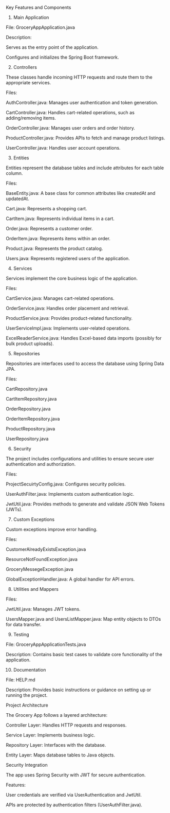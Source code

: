 Key Features and Components

1. Main Application

File: GroceryAppApplication.java

Description:

Serves as the entry point of the application.

Configures and initializes the Spring Boot framework.

2. Controllers

These classes handle incoming HTTP requests and route them to the appropriate services.

Files:

AuthController.java: Manages user authentication and token generation.

CartController.java: Handles cart-related operations, such as adding/removing items.

OrderController.java: Manages user orders and order history.

ProductController.java: Provides APIs to fetch and manage product listings.

UserController.java: Handles user account operations.

3. Entities

Entities represent the database tables and include attributes for each table column.

Files:

BaseEntity.java: A base class for common attributes like createdAt and updatedAt.

Cart.java: Represents a shopping cart.

CartItem.java: Represents individual items in a cart.

Order.java: Represents a customer order.

OrderItem.java: Represents items within an order.

Product.java: Represents the product catalog.

Users.java: Represents registered users of the application.

4. Services

Services implement the core business logic of the application.

Files:

CartService.java: Manages cart-related operations.

OrderService.java: Handles order placement and retrieval.

ProductService.java: Provides product-related functionality.

UserServiceImpl.java: Implements user-related operations.

ExcelReaderService.java: Handles Excel-based data imports (possibly for bulk product uploads).

5. Repositories

Repositories are interfaces used to access the database using Spring Data JPA.

Files:

CartRepository.java

CartItemRepository.java

OrderRepository.java

OrderItemRepository.java

ProductRepository.java

UserRepository.java

6. Security

The project includes configurations and utilities to ensure secure user authentication and authorization.

Files:

ProjectSecuirtyConfig.java: Configures security policies.

UserAuthFilter.java: Implements custom authentication logic.

JwtUtil.java: Provides methods to generate and validate JSON Web Tokens (JWTs).

7. Custom Exceptions

Custom exceptions improve error handling.

Files:

CustomerAlreadyExistsException.java

ResourceNotFoundException.java

GroceryMessegeException.java

GlobalExceptionHandler.java: A global handler for API errors.

8. Utilities and Mappers

Files:

JwtUtil.java: Manages JWT tokens.

UsersMapper.java and UsersListMapper.java: Map entity objects to DTOs for data transfer.

9. Testing

File: GroceryAppApplicationTests.java

Description: Contains basic test cases to validate core functionality of the application.

10. Documentation

File: HELP.md

Description: Provides basic instructions or guidance on setting up or running the project.

Project Architecture

The Grocery App follows a layered architecture:

Controller Layer: Handles HTTP requests and responses.

Service Layer: Implements business logic.

Repository Layer: Interfaces with the database.

Entity Layer: Maps database tables to Java objects.

Security Integration

The app uses Spring Security with JWT for secure authentication.

Features:

User credentials are verified via UserAuthentication and JwtUtil.

APIs are protected by authentication filters (UserAuthFilter.java).

